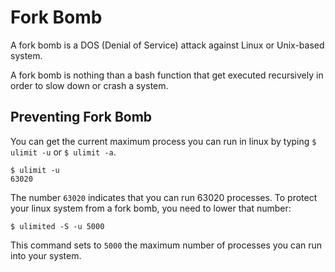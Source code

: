 # Fork Bomb

A fork bomb is a DOS (Denial of Service) attack against Linux or Unix-based system. 

A fork bomb is nothing than a bash function that get executed recursively in order to slow down or crash a system.

## Preventing Fork Bomb

You can get the current maximum process you can run in linux by typing `$ ulimit -u` or `$ ulimit -a`.

```
$ ulimit -u
63020
```

The number `63020` indicates that you can run 63020 processes. To protect your linux system from a fork bomb, you need 
to lower that number:

`$ ulimited -S -u 5000`

This command sets to `5000` the maximum number of processes you can run into your system.